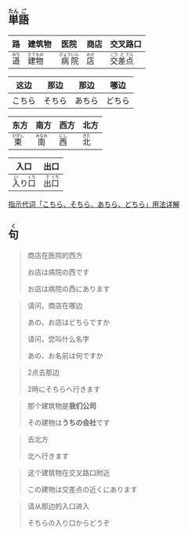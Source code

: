## <ruby>単<rt>たん</rt>語<rt>ご</rt></ruby>

| 路                         | 建筑物                                   | 医院                                     | 商店                        | 交叉路口                                             |
| ------------------------- | ------------------------------------- | -------------------------------------- | ------------------------- | ------------------------------------------------ |
| <ruby>道<rt>みち</rt></ruby> | <ruby>建<rt>たて</rt>物<rt>もの</rt></ruby> | <ruby>病<rt>びょう</rt>院<rt>いん</rt></ruby> | <ruby>店<rt>みせ</rt></ruby> | <ruby>交<rt>こう</rt>差<rt>さ</rt>点<rt>てん</rt></ruby> |

| 这边  | 那边  | 那边  | 哪边  |
| --- | --- | --- | --- |
| こちら | そちら | あちら | どちら |

| 东方                         | 南方                         | 西方                        | 北方                        |
| -------------------------- | -------------------------- | ------------------------- | ------------------------- |
| <ruby>東<rt>ひがし</rt></ruby> | <ruby>南<rt>みなみ</rt></ruby> | <ruby>西<rt>にし</rt></ruby> | <ruby>北<rt>きた</rt></ruby> |

| 入口                                                 | 出口                                   |
| -------------------------------------------------- | ------------------------------------ |
| <ruby>入<rt>い</rt>り</ruby><ruby>口<rt>くち</rt></ruby> | <ruby>出<rt>で</rt>口<rt>くち</rt></ruby> |

[指示代词「こちら、そちら、あちら、どちら」用法详解](https://www.douban.com/note/502493342/?_i=0895848oxT1-XF '豆瓣：指示代词「こちら、そちら、あちら、どちら」用法详解')

## <ruby>句<rt>く</rt></ruby>

> 商店在医院的西方
> 
> お店は病院の西です
> 
> お店は病院の西にあります

> 请问，商店在哪边
> 
> あの、お店はどちらですか
> 
> 请问，您叫什么名字
> 
> あの、お名前は何ですか

> 2点去那边
> 
> 2時にそちらへ行きます

> 那个建筑物是**我们公司**
> 
> その建物は**うちの会社**です

> 去北方
> 
> 北へ行きます

> 这个建筑物在交叉路口附近
> 
> この建物は交差点の近くにあります

> 请从那边的入口进入
> 
> そちらの入り口からどうぞ
